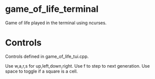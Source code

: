 # game_of_life_terminal
Game of life played in the terminal using ncurses.

# Controls
Controls defined in game_of_life_tui.cpp.

Use w,a,r,s for up,left,down,right.
Use f to step to next generation.
Use space to toggle if a square is a cell.
